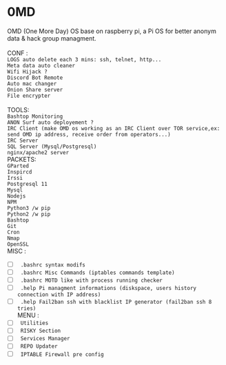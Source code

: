 # 0MD
OMD (One More Day) OS base on raspberry pi, a Pi OS for better anonym data & hack group managment.<br>
<br>
CONF : <br>
```LOGS auto delete each 3 mins: ssh, telnet, http...```<br>
```Meta data auto cleaner```<br>
```Wifi Hijack ?```<br>
```Discord Bot Remote```<br>
```Auto mac changer```<br>
```Onion Share server```<br>
```File encrypter```<br>
<br>
TOOLS:<br>
```Bashtop Monitoring```<br>
```ANON Surf auto deployement ?```<br>
```IRC Client (make OMD os working as an IRC Client over TOR service,ex: send OMD ip address, receive order from operators...)```<br>
```IRC Server```<br>
```SQL Server (Mysql/Postgresql)```<br>
```nginx/apache2 server```<br>
PACKETS: <br>
```GParted```<br>
```Inspircd```<br>
```Irssi```<br>
```Postgresql 11```<br>
```Mysql```<br>
```Nodejs```<br>
```NPM```<br>
```Python3 /w pip```<br>
```Python2 /w pip ```<br>
```Bashtop```<br>
```Git```<br>
```Cron```<br>
```Nmap```<br>
```OpenSSL```<br>
MISC : <br>
- [ ] ``` .bashrc syntax modifs```<br>
- [ ] ``` .bashrc Misc Commands (iptables commands template)```<br>
- [ ] ``` .bashrc MOTD like with process running checker```<br>
- [ ] ``` .help Pi managment informations (diskspace, users history connection with IP address)```<br>
- [ ] ``` .help Fail2ban ssh with blacklist IP generator (fail2ban ssh 8 tries)```<br>
MENU : <br>
- [ ] ``` Utilities```<br>
- [ ] ``` RISKY Section```<br>
- [ ] ``` Services Manager```<br>
- [ ] ``` REPO Updater```<br>
- [ ] ``` IPTABLE Firewall pre config```<br>
